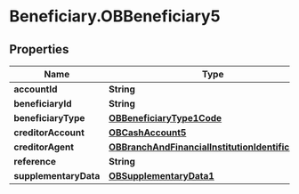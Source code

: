 # Beneficiary.OBBeneficiary5

## Properties
Name | Type | Description | Notes
------------ | ------------- | ------------- | -------------
**accountId** | **String** |  | 
**beneficiaryId** | **String** |  | 
**beneficiaryType** | [**OBBeneficiaryType1Code**](OBBeneficiaryType1Code.md) |  | [optional] 
**creditorAccount** | [**OBCashAccount5**](OBCashAccount5.md) |  | [optional] 
**creditorAgent** | [**OBBranchAndFinancialInstitutionIdentification6**](OBBranchAndFinancialInstitutionIdentification6.md) |  | [optional] 
**reference** | **String** |  | [optional] 
**supplementaryData** | [**OBSupplementaryData1**](OBSupplementaryData1.md) |  | [optional] 
